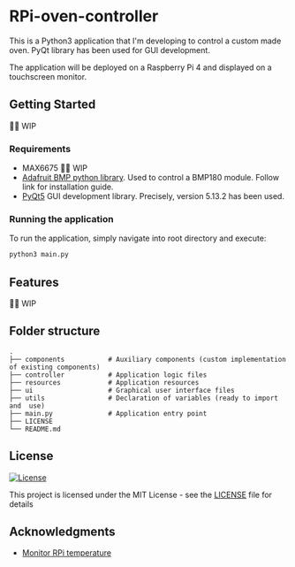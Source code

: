 # RPi-oven-controller

This is a Python3 application that I'm developing to control a custom made oven. PyQt library has been used for GUI development.

The application will be deployed on a Raspberry Pi 4 and displayed on a touchscreen monitor.

## Getting Started

:man_technologist: WIP

### Requirements

* MAX6675 :man_technologist: WIP
* [Adafruit BMP python library](https://github.com/adafruit/Adafruit_Python_BMP). Used to control a BMP180 module. Follow link for installation guide.
* [PyQt5](https://pypi.org/project/PyQt5/) GUI development library. Precisely, version 5.13.2 has been used.

### Running the application

To run the application, simply navigate into root directory and execute:

```bash
python3 main.py
```

## Features

:man_technologist: WIP
<!-- ![](header.png) -->

## Folder structure

    .
    ├── components           # Auxiliary components (custom implementation of existing components)
    ├── controller           # Application logic files
    ├── resources            # Application resources
    ├── ui                   # Graphical user interface files
    ├── utils                # Declaration of variables (ready to import and  use)
    ├── main.py              # Application entry point
    ├── LICENSE
    └── README.md

## License

[![License](http://img.shields.io/:license-mit-blue.svg?style=flat-square)](http://badges.mit-license.org)

This project is licensed under the MIT License - see the [LICENSE](LICENSE) file for details

## Acknowledgments

* [Monitor RPi temperature](https://github.com/Howchoo/pi-fan-controller)
